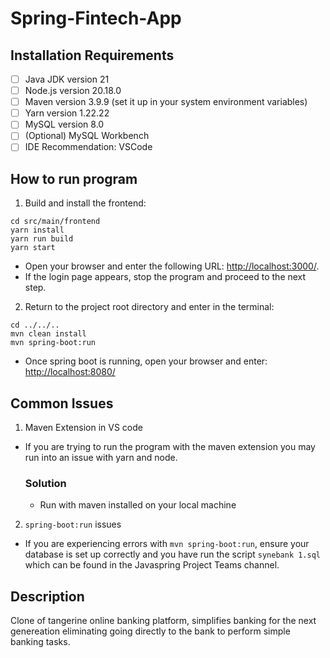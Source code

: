 # Spring-Fintech-App


## Installation Requirements

- [ ] Java JDK version 21
- [ ] Node.js version 20.18.0
- [ ] Maven version 3.9.9 (set it up in your system environment variables)
- [ ] Yarn version 1.22.22
- [ ] MySQL version 8.0
- [ ] (Optional) MySQL Workbench
- [ ] IDE Recommendation: VSCode

## How to run program

1. Build and install the frontend:
```
cd src/main/frontend 
yarn install 
yarn run build 
yarn start
```
- Open your browser and enter the following URL: [http://localhost:3000/](http://localhost:3000/).
- If the login page appears, stop the program and proceed to the next step.

2. Return to the project root directory and enter in the terminal:
```
cd ../../..
mvn clean install
mvn spring-boot:run
```
- Once spring boot is running, open your browser and enter: [http://localhost:8080/](http://localhost:8080/)

## Common Issues

1. Maven Extension in VS code

- If you are trying to run the program with the maven extension you may run into an issue with yarn and node.

    ### Solution
    - Run with maven installed on your local machine

2. `spring-boot:run` issues

- If you are experiencing errors with `mvn spring-boot:run`, ensure your database is set up correctly and you have run the script `synebank 1.sql` which can be found in the Javaspring Project Teams channel.

## Description
Clone of tangerine online banking platform, simplifies banking for the next genereation eliminating going directly to the bank to perform simple banking tasks.
